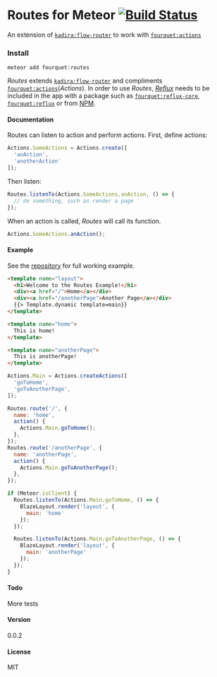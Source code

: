 # Routes for Meteor [![Build Status](https://travis-ci.org/fourquet/meteor-package-routes.svg?branch=master)](https://travis-ci.org/fourquet/meteor-package-routes)

An extension of [`kadira:flow-router`](https://atmospherejs.com/kadira/flow-router) to work with [`fourquet:actions`](https://atmospherejs.com/fourquet/actions)

### Install

`meteor add fourquet:routes`

*Routes* extends [`kadira:flow-router`](https://atmospherejs.com/kadira/flow-router) and compliments [`fourquet:actions`](https://atmospherejs.com/fourquet/actions)(*Actions*). In order to use *Routes*, [*Reflux*](https://www.npmjs.com/package/reflux-core) needs to be included in the app with a package such as [`fourquet:reflux-core`](https://github.com/fourquet/meteor-package-reflux-core),  [`fourquet:reflux`](https://github.com/fourquet/meteor-package-reflux) or from [NPM](https://www.npmjs.com/package/reflux-core).

#### Documentation
Routes can listen to action and perform actions. First, define actions:
```js
Actions.SomeActions = Actions.create([
  'anAction',
  'anotherAction'
]);
```
Then listen:
```js
Routes.listenTo(Actions.SomeActions.anAction, () => {
  // do something, such as render a page
});
```
When an action is called, *Routes* will call its function.
```js
Actions.SomeActions.anAction();
```
#### Example
See the [repository](https://github.com/fourquet/meteor-package-routes/tree/master/example) for full working example.
```html
<template name="layout">
  <h1>Welcome to the Routes Example!</h1>
  <div><a href="/">Home</a></div>
  <div><a href="/anotherPage">Another Page</a></div>
  {{> Template.dynamic template=main}}
</template>

<template name="home">
  This is home!
</template>

<template name="anotherPage">
  This is anotherPage!
</template>
```
```js
Actions.Main = Actions.createActions([
  'goToHome',
  'goToAnotherPage',
]);

Routes.route('/', {
  name: 'home',
  action() {
    Actions.Main.goToHome();
  },
});
Routes.route('/anotherPage', {
  name: 'anotherPage',
  action() {
    Actions.Main.goToAnotherPage();
  },
});

if (Meteor.isClient) {
  Routes.listenTo(Actions.Main.goToHome, () => {
    BlazeLayout.render('layout', {
      main: 'home'
    });
  });

  Routes.listenTo(Actions.Main.goToAnotherPage, () => {
    BlazeLayout.render('layout', {
      main: 'anotherPage'
    });
  });
}
```
#### Todo
More tests

#### Version
0.0.2

#### License
MIT
